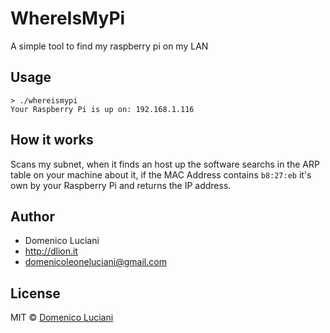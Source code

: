 # WhereIsMyPi
A simple tool to find my raspberry pi on my LAN

## Usage
```
> ./whereismypi
Your Raspberry Pi is up on: 192.168.1.116
```

## How it works
Scans my subnet, when it finds an host up the software searchs in the ARP table on your machine about it, if the MAC Address contains `b8:27:eb` it's own by your Raspberry Pi and returns the IP address.

## Author
* Domenico Luciani
* http://dlion.it
* domenicoleoneluciani@gmail.com

## License
MIT © [Domenico Luciani](https://github.com/DLion)
